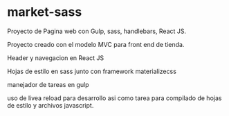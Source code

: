 # market-sass
Proyecto de Pagina web con Gulp, sass, handlebars, React JS. 

Proyecto creado con el modelo MVC para front end de tienda.

Header y navegacion en React JS   

Hojas de estilo en sass  junto con framework materializecss

manejador de tareas en gulp 

uso de livea reload para desarrollo asi como tarea para compilado de hojas de estilo y archivos javascript.


